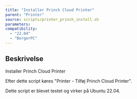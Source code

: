 ```yaml
---
title: "Installer Princh Cloud Printer"
parent: "Printer"
source: scripts/printer_princh_install.sh
parameters:
compatibility:  
  - "22.04"
  - "BorgerPC"
---
```


## Beskrivelse
Installer Princh Cloud Printer

Efter dette script køres "Printer - Tilføj Princh Cloud Printer".

Dette script er blevet testet og virker på Ubuntu 22.04.